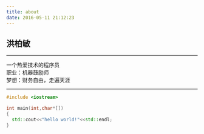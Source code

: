 ```yaml
---
title: about
date: 2016-05-11 21:12:23
---
```


洪柏敏  
---
- - -
一个热爱技术的程序员    
职业：机器鼓励师  
梦想：财务自由，走遍天涯
- - -
```c++
#include <iostream>

int main(int,char*[])
{
  std::cout<<"hello world!"<<std::endl;
}
```
